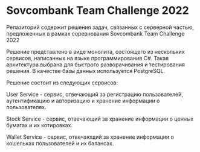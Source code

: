 Sovcombank Team Challenge 2022
==============================
Репазиторий содержит решения задач, связанных с серверной частью, предложенных в рамках соревнования Sovcombank Team Challenge 2022

Решение представлено в виде монолита, состоящего из нескольких сервисов, написанных на языке программирования C#.
Такая архитектура выбрана для быстрого разворачивания и тестирования решения.
В качестве базы данных используется PostgreSQL.

Решение состоит из следующих сервисов:

User Service - сервис, отвечающий за регистрацию пользователей, аутентификацию и авторизацию и хранение информации о пользователях.

Stock Service - сервис, отвечающий за хранение информации о ценных бумагах и их котировках.

Wallet Service - сервис, отвечающий за хранение информации о кошельках пользователей и их балансах.

```